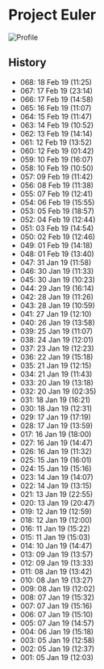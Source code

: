 # Project Euler

![Profile](https://projecteuler.net/profile/rlaxognsk.png)

## History

- 068: 18 Feb 19 (11:25)
- 067: 17 Feb 19 (23:14)
- 066: 17 Feb 19 (14:58)
- 065: 16 Feb 19 (11:07)
- 064: 15 Feb 19 (11:47)
- 063: 14 Feb 19 (10:52)
- 062: 13 Feb 19 (14:14)
- 061: 12 Feb 19 (13:52)
- 060: 12 Feb 19 (01:42)
- 059: 10 Feb 19 (16:07)
- 058: 10 Feb 19 (10:50)
- 057: 09 Feb 19 (11:42)
- 056: 08 Feb 19 (11:38)
- 055: 07 Feb 19 (12:41)
- 054: 06 Feb 19 (15:55)
- 053: 05 Feb 19 (18:57)
- 052: 04 Feb 19 (12:44)
- 051: 03 Feb 19 (14:54)
- 050: 02 Feb 19 (12:46)
- 049: 01 Feb 19 (14:18)
- 048: 01 Feb 19 (13:40)
- 047: 31 Jan 19 (11:58)
- 046: 30 Jan 19 (11:33)
- 045: 30 Jan 19 (10:23)
- 044: 29 Jan 19 (16:14)
- 042: 28 Jan 19 (11:26)
- 043: 28 Jan 19 (10:59)
- 041: 27 Jan 19 (12:10)
- 040: 26 Jan 19 (13:58)
- 039: 25 Jan 19 (11:07)
- 038: 24 Jan 19 (12:01)
- 037: 23 Jan 19 (12:23)
- 036: 22 Jan 19 (15:18)
- 035: 21 Jan 19 (12:15)
- 034: 21 Jan 19 (11:43)
- 033: 20 Jan 19 (13:18)
- 032: 20 Jan 19 (02:35)
- 031: 18 Jan 19 (16:21)
- 030: 18 Jan 19 (12:31)
- 029: 17 Jan 19 (17:19)
- 028: 17 Jan 19 (13:59)
- 017: 16 Jan 19 (18:00)
- 027: 16 Jan 19 (14:47)
- 026: 16 Jan 19 (11:32)
- 025: 15 Jan 19 (16:01)
- 024: 15 Jan 19 (15:16)
- 023: 14 Jan 19 (14:07)
- 022: 14 Jan 19 (13:15)
- 021: 13 Jan 19 (22:55)
- 020: 13 Jan 19 (20:47)
- 019: 12 Jan 19 (12:59)
- 018: 12 Jan 19 (12:00)
- 016: 11 Jan 19 (15:22)
- 015: 11 Jan 19 (15:03)
- 014: 10 Jan 19 (14:47)
- 013: 09 Jan 19 (13:57)
- 012: 09 Jan 19 (13:33)
- 011: 08 Jan 19 (13:42)
- 010: 08 Jan 19 (13:27)
- 009: 08 Jan 19 (12:02)
- 008: 07 Jan 19 (15:32)
- 007: 07 Jan 19 (15:16)
- 006: 07 Jan 19 (15:10)
- 005: 07 Jan 19 (14:57)
- 004: 06 Jan 19 (15:18)
- 003: 05 Jan 19 (12:58)
- 002: 05 Jan 19 (12:37)
- 001: 05 Jan 19 (12:03)